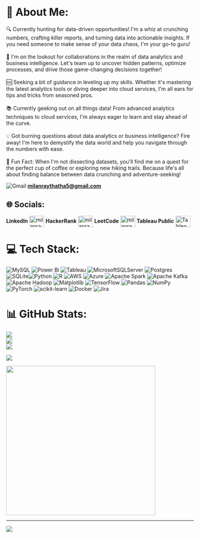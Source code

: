 # 💫 About Me:
🔍 Currently hunting for data-driven opportunities! I'm a whiz at crunching numbers, crafting killer reports, and turning data into actionable insights. If you need someone to make sense of your data chaos, I'm your go-to guru!<br><br>🤝 I'm on the lookout for collaborations in the realm of data analytics and business intelligence. Let's team up to uncover hidden patterns, optimize processes, and drive those game-changing decisions together!<br><br>🆘 Seeking a bit of guidance in leveling up my skills. Whether it's mastering the latest analytics tools or diving deeper into cloud services, I'm all ears for tips and tricks from seasoned pros.<br><br>📚 Currently geeking out on all things data! From advanced analytics techniques to cloud services, I'm always eager to learn and stay ahead of the curve.<br><br>💡 Got burning questions about data analytics or business intelligence? Fire away! I'm here to demystify the data world and help you navigate through the numbers with ease.<br><br>🎉 Fun Fact: When I'm not dissecting datasets, you'll find me on a quest for the perfect cup of coffee or exploring new hiking trails. Because life's all about finding balance between data crunching and adventure-seeking!

![Gmail](https://img.shields.io/badge/Gmail-D14836?style=for-the-badge&logo=gmail&logoColor=white)  **[milanraythatha5@gmail.com](mailto:milanraythatha5@gmail.com)**


## 🌐 Socials:

**LinkedIn** <a href="https://linkedin.com/in/milanraythatha" target="_blank"><img align="center" src="https://raw.githubusercontent.com/rahuldkjain/github-profile-readme-generator/master/src/images/icons/Social/linked-in-alt.svg" alt="milanraythatha" height="30" width="40" /></a>
**HackerRank** <a href="https://www.hackerrank.com/milanraythatha" target="_blank"><img align="center" src="https://raw.githubusercontent.com/rahuldkjain/github-profile-readme-generator/master/src/images/icons/Social/hackerrank.svg" alt="milanraythatha" height="30" width="40" /></a>
**LeetCode** <a href="https://www.leetcode.com/milanray" target="_blank"><img align="center" src="https://raw.githubusercontent.com/rahuldkjain/github-profile-readme-generator/master/src/images/icons/Social/leet-code.svg" alt="milanray" height="30" width="40" /></a>
**Tableau Public** <a href="https://public.tableau.com/app/profile/milan.raythatha/vizzes" target="_blank"><img align="center" src="https://cdn.worldvectorlogo.com/logos/tableau-software.svg" alt="Tableau Public" height="30" width="40" /></a>

# 💻 Tech Stack:
![MySQL](https://img.shields.io/badge/mysql-%2300000f.svg?style=for-the-badge&logo=mysql&logoColor=white) ![Power Bi](https://img.shields.io/badge/power_bi-F2C811?style=for-the-badge&logo=powerbi&logoColor=black) ![Tableau](https://img.shields.io/badge/Tableau-%230072C6.svg?style=for-the-badge&logo=tableau&logoColor=white)
 ![MicrosoftSQLServer](https://img.shields.io/badge/Microsoft%20SQL%20Server-CC2927?style=for-the-badge&logo=microsoft%20sql%20server&logoColor=white) ![Postgres](https://img.shields.io/badge/postgres-%23316192.svg?style=for-the-badge&logo=postgresql&logoColor=white) ![SQLite](https://img.shields.io/badge/sqlite-%2307405e.svg?style=for-the-badge&logo=sqlite&logoColor=white)![Python](https://img.shields.io/badge/python-3670A0?style=for-the-badge&logo=python&logoColor=ffdd54) ![R](https://img.shields.io/badge/r-%23276DC3.svg?style=for-the-badge&logo=r&logoColor=white) ![AWS](https://img.shields.io/badge/AWS-%23FF9900.svg?style=for-the-badge&logo=amazon-aws&logoColor=white) ![Azure](https://img.shields.io/badge/azure-%230072C6.svg?style=for-the-badge&logo=microsoftazure&logoColor=white) ![Apache Spark](https://img.shields.io/badge/Apache%20Spark-FDEE21?style=for-the-badge&logo=apachespark&logoColor=black) ![Apache Kafka](https://img.shields.io/badge/Apache%20Kafka-000?style=for-the-badge&logo=apachekafka) ![Apache Hadoop](https://img.shields.io/badge/Apache%20Hadoop-66CCFF?style=for-the-badge&logo=apachehadoop&logoColor=black)  ![Matplotlib](https://img.shields.io/badge/Matplotlib-%23ffffff.svg?style=for-the-badge&logo=Matplotlib&logoColor=black) ![TensorFlow](https://img.shields.io/badge/TensorFlow-%23FF6F00.svg?style=for-the-badge&logo=TensorFlow&logoColor=white) ![Pandas](https://img.shields.io/badge/pandas-%23150458.svg?style=for-the-badge&logo=pandas&logoColor=white) ![NumPy](https://img.shields.io/badge/numpy-%23013243.svg?style=for-the-badge&logo=numpy&logoColor=white) ![PyTorch](https://img.shields.io/badge/PyTorch-%23EE4C2C.svg?style=for-the-badge&logo=PyTorch&logoColor=white) ![scikit-learn](https://img.shields.io/badge/scikit--learn-%23F7931E.svg?style=for-the-badge&logo=scikit-learn&logoColor=white) ![Docker](https://img.shields.io/badge/docker-%230db7ed.svg?style=for-the-badge&logo=docker&logoColor=white) ![Jira](https://img.shields.io/badge/jira-%230A0FFF.svg?style=for-the-badge&logo=jira&logoColor=white)


# 📊 GitHub Stats:
![](https://github-readme-stats.vercel.app/api?username=milanraythatha&theme=dark&hide_border=false&include_all_commits=false&count_private=false)<br/>
![](https://github-readme-streak-stats.herokuapp.com/?user=milanraythatha&theme=dark&hide_border=false)<br/>
![](https://github-readme-stats.vercel.app/api/top-langs/?username=milanraythatha&theme=dark&hide_border=false&include_all_commits=false&count_private=false&layout=compact)


![](https://quotes-github-readme.vercel.app/api?type=horizontal&theme=radical)


<img src='https://randommeme-five.vercel.app/' style="height: 400px;"/>

---
[![](https://visitcount.itsvg.in/api?id=milanraythatha&icon=0&color=0)](https://visitcount.itsvg.in)

<!-- Proudly created with GPRM ( https://gprm.itsvg.in ) -->
